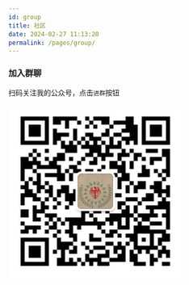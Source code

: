 ```yaml
---
id: group
title: 社区
date: 2024-02-27 11:13:20
permalink: /pages/group/
---
```


### 加入群聊

扫码关注我的公众号，点击`进群`按钮

![avatar](/img/wx_qrcode.jpg)
